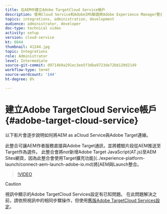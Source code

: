 ```yaml
---
title: 在AEM中建立Adobe TargetCloud Service帳戶
description: 使用Cloud Service和AdobeIMS驗證將Adobe Experience Manager整合為Cloud Service與Adobe Target。
topics: integrations, administration, development
audience: administrator, developer
doc-type: technical video
activity: setup
version: cloud-service
kt: 6044
thumbnail: 41244.jpg
topic: Integrations
role: Administrator
level: Intermediate
source-git-commit: d9714b9a291ec3ee5f3dba9723de72bb120d2149
workflow-type: tm+mt
source-wordcount: '144'
ht-degree: 0%

---
```



# 建立Adobe TargetCloud Service帳戶{#adobe-target-cloud-service}

以下影片會逐步說明如何將AEM as aCloud Service與Adobe Target連線。

此整合可讓AEM作者服務直接與Adobe Target通訊，並將體驗片段從AEM推送至Target作為選件。  此整合會將&#x200B;*not*&#x200B;新增Adobe Target JavaScript(AT.js)至AEM Sites網頁，因為此整合會使用Target擴充功能](../experience-platform-launch/connect-aem-launch-adobe-io.md)將[AEM與Launch整合。

>[!VIDEO](https://video.tv.adobe.com/v/41244?quality=12&learn=on)

>[!CAUTION]
>
>視訊中顯示的Adobe TargetCloud Services設定有已知問題。 在此問題解決之前，請依照視訊中的相同步驟操作，但使用[舊版Adobe TargetCloud Services設定](https://docs.adobe.com/content/help/en/experience-manager-learn/aem-target-tutorial/aem-target-implementation/using-aem-cloud-services.html)。

